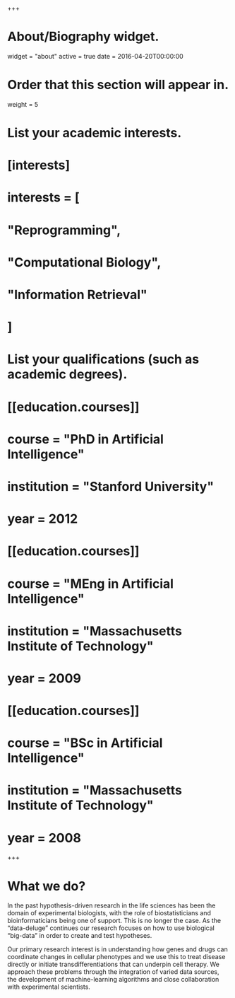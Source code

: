+++
# About/Biography widget.
widget = "about"
active = true
date = 2016-04-20T00:00:00

# Order that this section will appear in.
weight = 5

# List your academic interests.
# [interests]
#   interests = [
#     "Reprogramming",
#     "Computational Biology",
#     "Information Retrieval"
#   ]

# List your qualifications (such as academic degrees).
# [[education.courses]]
#   course = "PhD in Artificial Intelligence"
#   institution = "Stanford University"
#   year = 2012

# [[education.courses]]
#   course = "MEng in Artificial Intelligence"
#   institution = "Massachusetts Institute of Technology"
#   year = 2009

# [[education.courses]]
#   course = "BSc in Artificial Intelligence"
#   institution = "Massachusetts Institute of Technology"
#   year = 2008
 
+++

# What we do?

In the past hypothesis-driven research in the life sciences has been the domain of experimental biologists, with the role of biostatisticians and bioinformaticians being one of support. This is no longer the case. As the “data-deluge” continues our research focuses on how to use biological “big-data” in order to create and test hypotheses.

Our primary research interest is in understanding how genes and drugs can coordinate changes in cellular phenotypes and we use this to treat disease directly or initiate transdifferentiations that can underpin cell therapy. We  approach these problems through the integration of varied data sources, the development of machine-learning algorithms and close collaboration with experimental scientists.
